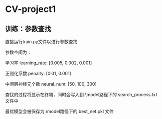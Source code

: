 # CV-project1

## 训练：参数查找
直接运行train.py文件以进行参数查找

参数空间为：

学习率 learning_rate: \[0.005, 0.002, 0.001\]

正则化系数 penalty: \[0.01, 0.001\]

中间层神经元个数 neural_num: \[50, 100, 300\]

查找的过程将显示在终端，同时会写入到.\\model路径下的 search_process.txt 文件中

最优模型会被保存为.\\model路径下的 best_net.pkl 文件
